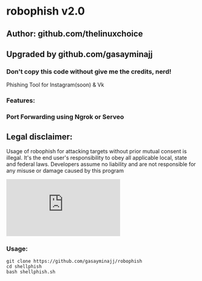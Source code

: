 # robophish v2.0
## Author: github.com/thelinuxchoice
## Upgraded by github.com/gasayminajj
### Don't copy this code without give me the credits, nerd! 

Phishing Tool for Instagram(soon) & Vk

### Features:
### Port Forwarding using Ngrok or Serveo

## Legal disclaimer:

Usage of robophish for attacking targets without prior mutual consent is illegal. It's the end user's responsibility to obey all applicable local, state and federal laws. Developers assume no liability and are not responsible for any misuse or damage caused by this program 

![alt text](https://hostingkartinok.com/show-image.php?id=ac2b9961d22560ce08112b683b897558)

### Usage:
```
git clone https://github.com/gasayminajj/robophish
cd shellphish
bash shellphish.sh
```
